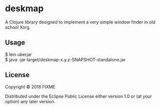 # deskmap

A Clojure library designed to implement a very simple window finder in old school Xorg.

## Usage

$ lein uberjar<br />
$ java -jar target/deskmap-x.y.z-SNAPSHOT-standalone.jar

## License

Copyright © 2018 FIXME

Distributed under the Eclipse Public License either version 1.0 or (at
your option) any later version.
